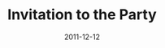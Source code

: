 ---
layout: media
category: media
title: "Invitation to the Party"
date: 2011-12-12
description: "Brian Tome talks about extending the invitation."
tag: 
 - tome
 - christmas
 - invitation
video: "http://s3.amazonaws.com/crossroads-media/other-media/video/rsvp03.mp4"
video-poster: "http://s3.amazonaws.com/crossroads-media/images/rsvp03_still.jpg"
---